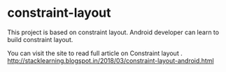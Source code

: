 # constraint-layout
This project is based on constraint layout. Android developer can learn to build constraint layout.


You can visit the site to read full article on Constraint layout .
http://stacklearning.blogspot.in/2018/03/constraint-layout-android.html 
